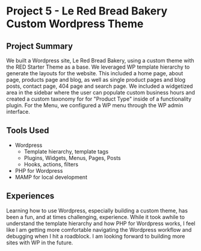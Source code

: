# Project 5 - Le Red Bread Bakery Custom Wordpress Theme

## Project Summary
We built a Wordpress site, Le Red Bread Bakery, using a custom theme with the RED Starter Theme as a base.  We leveraged WP template hierarchy to generate the layouts for the website.  This included a home page, about page, products page and blog, as well as single product pages and blog posts, contact page, 404 page and search page.  We included a widgetized area in the sidebar where the user can populate custom business hours and created a custom taxonomy for for "Product Type" inside of a functionality plugin.  For the Menu, we configured a WP menu through the WP admin interface.

## Tools Used
- Wordpress
  - Template hierarchy, template tags
  - Plugins, Widgets, Menus, Pages, Posts
  - Hooks, actions, filters
- PHP for Wordpress
- MAMP for local development

## Experiences

Learning how to use Wordpress, especially building a custom theme, has been a fun, and at times challenging, experience. While it took awhile to understand the template hierarchy and how PHP for Wordpress works, I feel like I am getting more comfortable navigating the Wordpress workflow and debugging when I hit a roadblock.  I am looking forward to building more sites with WP in the future. 
